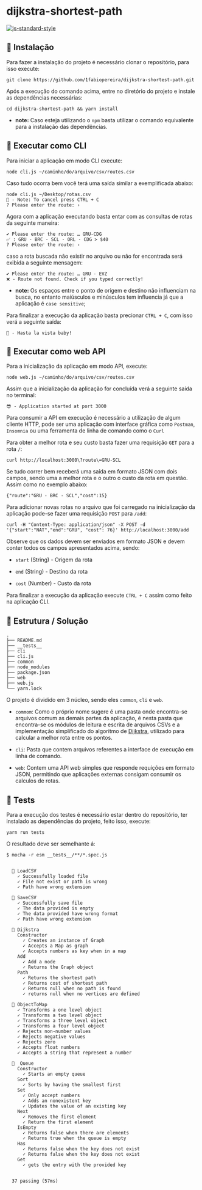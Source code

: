 # dijkstra-shortest-path
[![js-standard-style](https://cdn.rawgit.com/standard/standard/master/badge.svg)](http://standardjs.com)

## 🔶 Instalação
Para fazer a instalação do projeto é necessário clonar o repositório, para isso execute: 

```
git clone https://github.com/1fabiopereira/dijkstra-shortest-path.git
```

Após a execução do comando acima, entre no diretório do projeto e instale as dependências necessárias:

```
cd dijkstra-shortest-path && yarn install
```
- __note:__ Caso esteja utilizando o `npm` basta utilizar o comando equivalente para a instalação das dependências.

## 🔶 Executar como CLI
Para iniciar a aplicação em modo CLI execute:

```
node cli.js ~/caminho/do/arquivo/csv/routes.csv
```

Caso tudo ocorra bem você terá uma saída similar a exemplificada abaixo:

```
node cli.js ~/Desktop/rotas.csv
📌 - Note: To cancel press CTRL + C
? Please enter the route: ›
```

Agora com a aplicação executando basta entar com as consultas de rotas da seguinte maneira:

```
✔ Please enter the route: … GRU-CDG
✅ : GRU - BRC - SCL - ORL - CDG > $40
? Please enter the route: ›
```

caso a rota buscada não existir no arquivo ou não for encontrada será exibida a seguinte mensagem:

```
✔ Please enter the route: … GRU - EVZ
❌ - Route not found. Check if you typed correctly!
```
- __note:__ Os espaços entre o ponto de origem e destino não influenciam na busca, no entanto maiúsculos e minúsculos tem influencia já que a aplicação é `case sensitive`;

Para finalizar a execução da aplicação basta precionar `CTRL + C`, com isso verá a seguinte saída:

```
👋 - Hasta la vista baby!
```

## 🔶 Executar como web API
Para a inicialização da aplicação em modo API, execute:

```
node web.js ~/caminho/do/arquivo/csv/routes.csv
```

Assim que a inicialização da aplicação for concluída verá a seguinte saída no terminal:

```
😎 - Application started at port 3000
```

Para consumir a API em execução é necessário a utilização de algum cliente HTTP, pode ser uma aplicação com interface gráfica como `Postman`, `Insomnia` ou uma ferramenta de linha de comando como o `Curl`

Para obter a melhor rota e seu custo basta fazer uma requisição `GET` para a rota `/`:

```
curl http://localhost:3000\?route\=GRU-SCL
```

Se tudo correr bem receberá uma saída em formato JSON com dois campos, sendo uma a melhor rota e o outro o custo da rota em questão. Assim como no exemplo abaixo:

```
{"route":"GRU - BRC - SCL","cost":15}
```

Para adicionar novas rotas no arquivo que foi carregado na inicialização da aplicação pode-se fazer uma requisição `POST` para `/add`:

```
curl -H "Content-Type: application/json" -X POST -d '{"start":"NAT","end":"GRU", "cost": 76}' http://localhost:3000/add
```

Observe que os dados devem ser enviados em formato JSON e devem conter todos os campos apresentados acima, sendo:

- `start` (String) - Origem da rota

- `end` (String) - Destino da rota

- `cost` (Number) - Custo da rota

Para finalizar a execução da aplicação execute `CTRL + C` assim como feito na aplicação CLI.

## 🔶 Estrutura / Solução
```
.
├── README.md
├── __tests__
├── cli
├── cli.js
├── common
├── node_modules
├── package.json
├── web
├── web.js
└── yarn.lock
```

O projeto é dividido em 3 núcleo, sendo eles `common`, `cli` e `web`.

- `commom`: Como o próprio nome sugere é uma pasta onde encontra-se arquivos comum as demais partes da aplicação, é nesta pasta que encontra-se os módulos de leitura e escrita de arquivos CSVs e a implementação simplificado do algoritmo de [Dijkstra](https://pt.wikipedia.org/wiki/Algoritmo_de_Dijkstra#:~:text=O%20algoritmo%20de%20Dijkstra%2C%20concebido,e%20n%20%C3%A9%20o%20n%C3%BAmero%20de), utilizado para calcular a melhor rota entre os pontos.

- `cli`: Pasta que contem arquivos referentes a interface de execução em linha de comando.

- `web`: Contem uma API web simples que responde requições em formato JSON, permitindo que aplicações externas consigam consumir os calculos de rotas.

## 🔶 Tests

Para a execução dos testes é necessário estar dentro do repositório, ter instalado as dependências do projeto, feito isso, execute:

```
yarn run tests
```

O resultado deve ser semelhante á:

```
$ mocha -r esm __tests__/**/*.spec.js


  📌 LoadCSV
    ✓ Successfully loaded file
    ✓ File not exist or path is wrong
    ✓ Path have wrong extension

  📌 SaveCSV
    ✓ Successfully save file
    ✓ The data provided is empty
    ✓ The data provided have wrong format
    ✓ Path have wrong extension

  📌 Dijkstra
    Constructor
      ✓ Creates an instance of Graph
      ✓ Accepts a Map as graph
      ✓ Accepts numbers as key when in a map
    Add
      ✓ Add a node
      ✓ Returns the Graph object
    Path
      ✓ Returns the shortest path
      ✓ Returns cost of shortest path
      ✓ Returns null when no path is found
      ✓ returns null when no vertices are defined

  📌 ObjectToMap
    ✓ Transforms a one level object
    ✓ Transforms a two level object
    ✓ Transforms a three level object
    ✓ Transforms a four level object
    ✓ Rejects non-number values
    ✓ Rejects negative values
    ✓ Rejects zero
    ✓ Accepts float numbers
    ✓ Accepts a string that represent a number

  📌  Queue
    Constructor
      ✓ Starts an empty queue
    Sort
      ✓ Sorts by having the smallest first
    Set
      ✓ Only accept numbers
      ✓ Adds an nonexistent key
      ✓ Updates the value of an existing key
    Next
      ✓ Removes the first element
      ✓ Return the first element
    IsEmpty
      ✓ Returns false when there are elements
      ✓ Returns true when the queue is empty
    Has
      ✓ Returns false when the key does not exist
      ✓ Returns false when the key does not exist
    Get
      ✓ gets the entry with the provided key


  37 passing (57ms)
  ```

